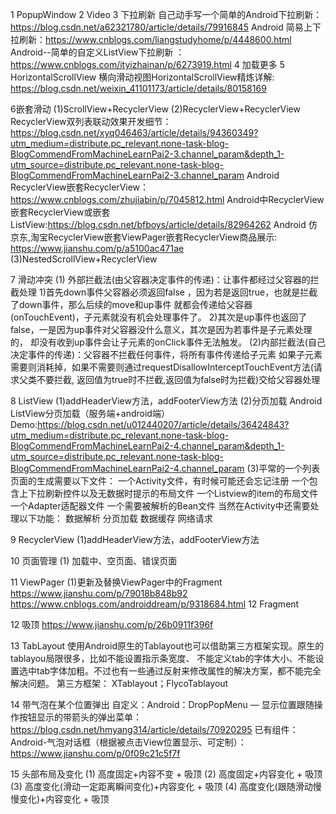 1 PopupWindow
2 Video
3 下拉刷新
自己动手写一个简单的Android下拉刷新：https://blog.csdn.net/a62321780/article/details/79916845
Android 简易上下拉刷新：https://www.cnblogs.com/liangstudyhome/p/4448600.html
Android--简单的自定义ListView下拉刷新 ：https://www.cnblogs.com/ityizhainan/p/6273919.html
4 加载更多
5 HorizontalScrollView
横向滑动视图HorizontalScrollView精炼详解: https://blog.csdn.net/weixin_41101173/article/details/80158169

6嵌套滑动
(1)ScrollView+RecyclerView
(2)RecyclerView+RecyclerView
RecyclerView双列表联动效果开发细节：https://blog.csdn.net/xyq046463/article/details/94360349?utm_medium=distribute.pc_relevant.none-task-blog-BlogCommendFromMachineLearnPai2-3.channel_param&depth_1-utm_source=distribute.pc_relevant.none-task-blog-BlogCommendFromMachineLearnPai2-3.channel_param
Android RecyclerView嵌套RecyclerView：https://www.cnblogs.com/zhujiabin/p/7045812.html
Android中RecyclerView嵌套RecyclerView或嵌套ListView:https://blog.csdn.net/bfboys/article/details/82964262
Android 仿京东,淘宝RecyclerView嵌套ViewPager嵌套RecyclerView商品展示:
https://www.jianshu.com/p/a5100ac471ae
(3)NestedScrollView+RecyclerView

7 滑动冲突
(1) 外部拦截法(由父容器决定事件的传递)：让事件都经过父容器的拦截处理
1)首先down事件父容器必须返回false ，因为若是返回true，也就是拦截了down事件，那么后续的move和up事件
就都会传递给父容器(onTouchEvent)，子元素就没有机会处理事件了。
2)其次是up事件也返回了false，一是因为up事件对父容器没什么意义，其次是因为若事件是子元素处理的，
却没有收到up事件会让子元素的onClick事件无法触发。
(2)内部拦截法(自己决定事件的传递)：父容器不拦截任何事件，将所有事件传递给子元素
如果子元素需要则消耗掉，如果不需要则通过requestDisallowInterceptTouchEvent方法(请求父类不要拦截,
返回值为true时不拦截,返回值为false时为拦截)交给父容器处理


8 ListView
(1)addHeaderView方法，addFooterView方法
(2)分页加载
Android ListView分页加载（服务端+android端）Demo:https://blog.csdn.net/u012440207/article/details/36424843?utm_medium=distribute.pc_relevant.none-task-blog-BlogCommendFromMachineLearnPai2-4.channel_param&depth_1-utm_source=distribute.pc_relevant.none-task-blog-BlogCommendFromMachineLearnPai2-4.channel_param
(3)平常的一个列表页面的生成需要以下文件：
一个Activity文件，有时候可能还会忘记注册
一个包含上下拉刷新控件以及无数据时提示的布局文件
一个Listview的item的布局文件
一个Adapter适配器文件
一个需要被解析的Bean文件
当然在Activity中还需要处理以下功能：
数据解析
分页加载
数据缓存
网络请求

9 RecyclerView
(1)addHeaderView方法，addFooterView方法

10 页面管理
(1) 加载中、空页面、错误页面

11 ViewPager
(1)更新及替换ViewPager中的Fragment
https://www.jianshu.com/p/79018b848b92
https://www.cnblogs.com/androiddream/p/9318684.html
12 Fragment

12 吸顶
https://www.jianshu.com/p/26b0911f396f

13 TabLayout
使用Android原生的Tablayout也可以借助第三方框架实现。原生的tablayou局限很多，比如不能设置指示条宽度、
不能定义tab的字体大小、不能设置选中tab字体加粗。不过也有一些通过反射来修改属性的解决方案，都不能完全解决问题。
第三方框架：
XTablayout；FlycoTablayout

14 带气泡在某个位置弹出
自定义：Android：DropPopMenu — 显示位置跟随操作按钮显示的带箭头的弹出菜单：https://blog.csdn.net/hmyang314/article/details/70920295
已有组件：Android-气泡对话框（根据被点击View位置显示、可定制）：https://www.jianshu.com/p/0f09c21c5f7f

15 头部布局及变化
(1) 高度固定+内容不变 + 吸顶
(2) 高度固定+内容变化 + 吸顶
(3) 高度变化(滑动一定距离瞬间变化)+内容变化 + 吸顶
(4) 高度变化(跟随滑动慢慢变化)+内容变化 + 吸顶